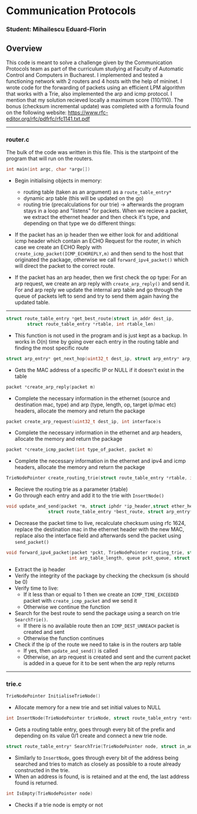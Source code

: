 # Communication Protocols
### Student: Mihailescu Eduard-Florin 

## Overview
This code is meant to solve a challenge given by the Communication Protocols team
as part of the curriculum studying at Faculty of Automatic Control and Computers 
in Bucharest. I implemented and tested a functioning network with 2 routers and 4
hosts with the help of mininet. I wrote code for the forwarding of packets using
an efficient LPM algorithm that works with a Trie, also implemented the arp and
icmp protocol. I mention that my solution recieved locally a maximum score (110/110).
The bonus (checksum incremental update) was completed with a formula found on the following
website: https://www.rfc-editor.org/rfc/pdfrfc/rfc1141.txt.pdf

---
### router.c
The bulk of the code was written in this file. This is the startpoint of the program
that will run on the routers. 

```c
int main(int argc, char *argv[])
```
- Begin initialising objects in memory: 
    - routing table (taken as an argument) as a `route_table_entry*`
    - dynamic arp table (this will be updated on the go)
    - routing trie (precalculations for our trie)
       -> afterwards the program stays in a loop and "listens" for packets.
       When we recieve a packet, we extract the ethernet header and then check it's type,
       and depending on that type we do different things:

-   If the packet has an ip header then we either look for
and additional icmp header which contain an ECHO Request for
the router, in which case we create an ECHO Reply with 
`create_icmp_packet(ICMP_ECHOREPLY,m)` and then send to
the host that originated the package, otherwise we call
`forward_ipv4_packet()` which will direct the packet to the
correct route.

-   If the packet has an arp header, then we first check the op
type: For an arp request, we create an arp reply with
`create_arp_reply()` and send it. For and arp reply
we update the internal arp table and go through the queue of
packets left to send and try to send them again having the
updated table.

---
```c
struct route_table_entry *get_best_route(struct in_addr dest_ip, 
        struct route_table_entry *rtable, int rtable_len)
```
 -  This function is
not used in the program and is just kept as a backup. In works in
O(n) time by going over each entry in the routing table and finding
the most specific route

```c
struct arp_entry* get_next_hop(uint32_t dest_ip, struct arp_entry* arp_table, int arp_table_length){
```
- Gets the MAC address of a
specific IP or NULL if it doesn't exist in the table

```c
packet *create_arp_reply(packet m)
```
-  Complete the necessary
information in the ethernet (source and destination mac, type)
 and arp (type, length, op, target ip/mac etc) headers,
allocate the memory and return the package

```c
packet create_arp_request(uint32_t dest_ip, int interface)s
```
- Complete the necessary
information in the ethernet and arp headers, allocate the
memory and return the package

```c
packet *create_icmp_packet(int type_of_packet, packet m)
```
- Complete the necessary
information in the ethernet and ipv4 and icmp headers, 
allocate the memory and return the package

```c
TrieNodePointer create_routing_trie(struct route_table_entry *rtable, int rtable_len){
```

- Recieve the routing trie as a parameter (rtable)
- Go through each entry and add it to the trie with `InsertNode()`

```c
void update_and_send(packet *m, struct iphdr *ip_header,struct ether_header *eth_header,
				struct route_table_entry *best_route, struct arp_entry* next_hop ){
```
- Decrease the packet time to live, recalculate checksum using rfc 1624, replace the destination
mac in the ethernet header with the new MAC, replace also the interface field and afterwards
send the packet using `send_packet()`

```c
void forward_ipv4_packet(packet *pckt, TrieNodePointer routing_trie, struct arp_entry *arp_table,
						int arp_table_length, queue pckt_queue, struct ether_header *eth_header){
```
- Extract the ip header 
- Verify the integrity of the package by checking the checksum (is should be 0)
- Verify time to live:
    -   If it less than or equal to 1 then we create an `ICMP_TIME_EXCEEDED`
packet with `create_icmp_packet` and we send it
    -   Otherwise we continue the function
- Search for the best route to send the package using a search on trie `SearchTrie()`.
    -   If there is no available route then an `ICMP_DEST_UNREACH` packet is created and sent
    -   Otherwise the function continues  
- Check if the ip of the route we need to take is in the routers arp table
    -   If yes, then `update_and_send()` is called
    -   Otherwise, an arp request is created and sent and the current packet is added in a queue
    for it to be sent when the arp reply returns
---
### trie.c

```c
TrieNodePointer InitialiseTrieNode()
```
-   Allocate memory for a new trie and set initial values to NULL

```c
int InsertNode(TrieNodePointer trieNode, struct route_table_entry *entry)
```
-   Gets a routing table entry, goes through every bit of the prefix and depending on
its value 0/1 create and connect a new trie node.

```c
struct route_table_entry* SearchTrie(TrieNodePointer node, struct in_addr addr)
```
- Similarly to `InsertNode`, goes through every bit of the address being searched and tries
to match as closely as possible to a route already constructed in the trie.
- When an address is found, is is retained and at the end, the last address found is returned.

```c
int IsEmpty(TrieNodePointer node)
```
- Checks if a trie node is empty or not
